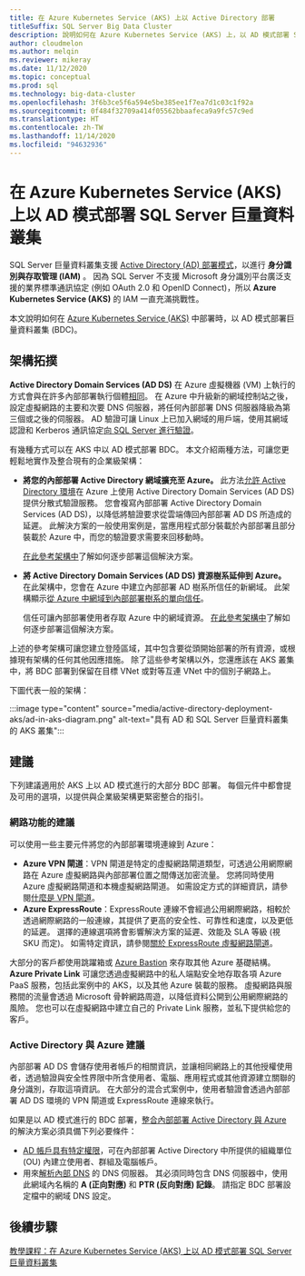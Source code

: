 ```yaml
---
title: 在 Azure Kubernetes Service (AKS) 上以 Active Directory 部署
titleSuffix: SQL Server Big Data Cluster
description: 說明如何在 Azure Kubernetes Service (AKS) 上，以 AD 模式部署 SQL Server 巨量資料叢集的概念和規劃資訊。
author: cloudmelon
ms.author: melqin
ms.reviewer: mikeray
ms.date: 11/12/2020
ms.topic: conceptual
ms.prod: sql
ms.technology: big-data-cluster
ms.openlocfilehash: 3f6b3ce5f6a594e5be385ee1f7ea7d1c03c1f92a
ms.sourcegitcommit: 0f484f32709a414f05562bbaafeca9a9fc57c9ed
ms.translationtype: HT
ms.contentlocale: zh-TW
ms.lasthandoff: 11/14/2020
ms.locfileid: "94632936"
---
```

# <a name="deploy-sql-server-big-data-clusters-in-ad-mode-on-azure-kubernetes-services-aks"></a>在 Azure Kubernetes Service (AKS) 上以 AD 模式部署 SQL Server 巨量資料叢集

SQL Server 巨量資料叢集支援 [Active Directory (AD) 部署模式](deploy-active-directory.md)，以進行 **身分識別與存取管理 (IAM)** 。 因為 SQL Server 不支援 Microsoft 身分識別平台廣泛支援的業界標準通訊協定 (例如 OAuth 2.0 和 OpenID Connect)，所以 **Azure Kubernetes Service (AKS)** 的 IAM 一直充滿挑戰性。  

本文說明如何在 [Azure Kubernetes Service (AKS)](/azure/aks/intro-kubernetes) 中部署時，以 AD 模式部署巨量資料叢集 (BDC)。 

## <a name="architecture-topologies"></a>架構拓撲

**Active Directory Domain Services (AD DS)** 在 Azure 虛擬機器 (VM) 上執行的方式會與在許多內部部署執行個體[相同](/windows-server/identity/ad-ds/deploy/virtual-dc/adds-on-azure-vm)。  在 Azure 中升級新的網域控制站之後，設定虛擬網路的主要和次要 DNS 伺服器，將任何內部部署 DNS 伺服器降級為第三個或之後的伺服器。 AD 驗證可讓 Linux 上已加入網域的用戶端，使用其網域認證和 Kerberos 通訊協定[向 SQL Server 進行驗證](../linux/sql-server-linux-active-directory-auth-overview.md)。

有幾種方式可以在 AKS 中以 AD 模式部署 BDC。  本文介紹兩種方法，可讓您更輕鬆地實作及整合現有的企業級架構：

* **將您的內部部署 Active Directory 網域擴充至 Azure。** 此方法[允許 Active Directory 環境](/azure/architecture/reference-architectures/identity/adds-extend-domain)在 Azure 上使用 Active Directory Domain Services (AD DS) 提供分散式驗證服務。 您會複寫內部部署 Active Directory Domain Services (AD DS)，以降低將驗證要求從雲端傳回內部部署 AD DS 所造成的延遲。 此解決方案的一般使用案例是，當應用程式部分裝載於內部部署且部分裝載於 Azure 中，而您的驗證要求需要來回移動時。

   [在此參考架構中](https://github.com/mspnp/identity-reference-architectures/tree/master/adds-extend-domain)了解如何逐步部署這個解決方案。

* **將 Active Directory Domain Services (AD DS) 資源樹系延伸到 Azure。** 在此架構中，您會在 Azure 中建立內部部署 AD 樹系所信任的新網域。 此架構顯示[從 Azure 中網域到內部部署樹系的單向信任](/azure/architecture/reference-architectures/identity/adds-forest)。

   信任可讓內部部署使用者存取 Azure 中的網域資源。 [在此參考架構中](https://github.com/mspnp/identity-reference-architectures/tree/master/adds-forest)了解如何逐步部署這個解決方案。

上述的參考架構可讓您建立登陸區域，其中包含要從頭開始部署的所有資源，或根據現有架構的任何其他因應措施。 除了這些參考架構以外，您還應該在 AKS 叢集中，將 BDC 部署到保留在目標 VNet 或對等互連 VNet 中的個別子網路上。

下圖代表一般的架構：

:::image type="content" source="media/active-directory-deployment-aks/ad-in-aks-diagram.png" alt-text="具有 AD 和 SQL Server 巨量資料叢集的 AKS 叢集":::

## <a name="recommendations"></a>建議

下列建議適用於 AKS 上以 AD 模式進行的大部分 BDC 部署。 每個元件中都會提及可用的選項，以提供與企業級架構更緊密整合的指引。

### <a name="networking-recommendations"></a>網路功能的建議

可以使用一些主要元件將您的內部部署環境連線到 Azure：

* **Azure VPN 閘道**：VPN 閘道是特定的虛擬網路閘道類型，可透過公用網際網路在 Azure 虛擬網路與內部部署位置之間傳送加密流量。 您將同時使用 Azure 虛擬網路閘道和本機虛擬網路閘道。 如需設定方式的詳細資訊，請參閱[什麼是 VPN 閘道](/azure/vpn-gateway/vpn-gateway-about-vpngateways)。
* **Azure ExpressRoute**：ExpressRoute 連線不會經過公用網際網路，相較於透過網際網路的一般連線，其提供了更高的安全性、可靠性和速度，以及更低的延遲。 選擇的連線選項將會影響解決方案的延遲、效能及 SLA 等級 (視 SKU 而定)。 如需特定資訊，請參閱[關於 ExpressRoute 虛擬網路閘道](/azure/expressroute/expressroute-about-virtual-network-gateways)。

大部分的客戶都使用跳躍箱或 [Azure Bastion](/azure/bastion/bastion-overview) 來存取其他 Azure 基礎結構。 **Azure Private Link** 可讓您透過虛擬網路中的私人端點安全地存取各項 Azure PaaS 服務，包括此案例中的 AKS，以及其他 Azure 裝載的服務。 虛擬網路與服務間的流量會透過 Microsoft 骨幹網路周遊，以降低資料公開到公用網際網路的風險。 您也可以在虛擬網路中建立自己的 Private Link 服務，並私下提供給您的客戶。

### <a name="active-directory-and-azure-recommendation"></a>Active Directory 與 Azure 建議

內部部署 AD DS 會儲存使用者帳戶的相關資訊，並讓相同網路上的其他授權使用者，透過驗證與安全性界限中所含使用者、電腦、應用程式或其他資源建立關聯的身分識別，存取這項資訊。 在大部分的混合式案例中，使用者驗證會透過內部部署 AD DS 環境的 VPN 閘道或 ExpressRoute 連線來執行。  

如果是以 AD 模式進行的 BDC 部署，[整合內部部署 Active Directory 與 Azure](/azure/architecture/reference-architectures/identity/) 的解決方案必須具備下列必要條件：

* [AD 帳戶具有特定權限](active-directory-prerequisites.md)，可在內部部署 Active Directory 中所提供的組織單位 (OU) 內建立使用者、群組及電腦帳戶。
* 用來[解析內部 DNS](active-directory-dns-reconciliation.md) 的 DNS 伺服器。 其必須同時包含 DNS 伺服器中，使用此網域內名稱的 **A (正向對應)** 和 **PTR (反向對應) 記錄**。 請指定 BDC 部署設定檔中的網域 DNS 設定。  

## <a name="next-steps"></a>後續步驟

[教學課程：在 Azure Kubernetes Service (AKS) 上以 AD 模式部署 SQL Server 巨量資料叢集](active-directory-deployment-aks-tutorial.md)
